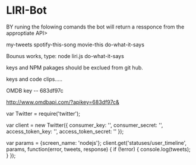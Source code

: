 # LIRI-Bot

BY runing the folowing comands the bot will return a ressponce from the approptiate API>

my-tweets
spotify-this-song
movie-this
do-what-it-says


Bounus works, type: node liri.js do-what-it-says


keys and NPM pakages should be exclued from git hub. 


keys and code clips.....



OMDB key -- 683df97c

http://www.omdbapi.com/?apikey=683df97c&

var Twitter = require('twitter');
 
var client = new Twitter({
  consumer_key: '',
  consumer_secret: '',
  access_token_key: '',
  access_token_secret: ''
});
 
var params = {screen_name: 'nodejs'};
client.get('statuses/user_timeline', params, function(error, tweets, response) {
  if (!error) {
    console.log(tweets);
  }
});


